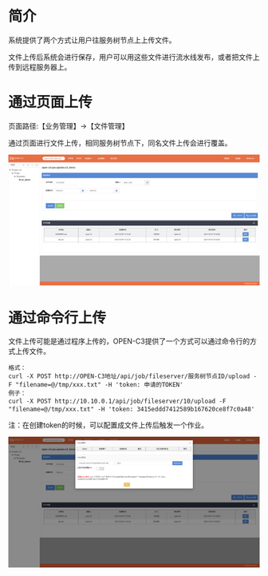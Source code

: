 # 简介

系统提供了两个方式让用户往服务树节点上上传文件。

文件上传后系统会进行保存，用户可以用这些文件进行流水线发布，或者把文件上传到远程服务器上。

# 通过页面上传

页面路径:【业务管理】->【文件管理】

通过页面进行文件上传，相同服务树节点下，同名文件上传会进行覆盖。

![文件管理](/文件管理/images/文件管理.png)

# 通过命令行上传

文件上传可能是通过程序上传的，OPEN-C3提供了一个方式可以通过命令行的方式上传文件。

```
格式：
curl -X POST http://OPEN-C3地址/api/job/fileserver/服务树节点ID/upload -F "filename=@/tmp/xxx.txt" -H 'token: 申请的TOKEN'
例子：
curl -X POST http://10.10.0.1/api/job/fileserver/10/upload -F "filename=@/tmp/xxx.txt" -H 'token: 3415eddd7412589b167620ce8f7c0a48'
```

注：在创建token的时候，可以配置成文件上传后触发一个作业。

![token管理](/文件管理/images/token管理.png)